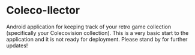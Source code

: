 # Coleco-llector
Android application for keeping track of your retro game collection (specifically your Colecovision collection). This is a very basic start to the application and it is not ready for deployment. Please stand by for further updates!

